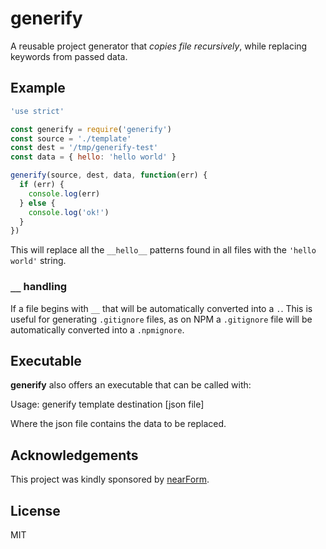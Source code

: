 # generify

A reusable project generator that _copies file recursively_, while
replacing keywords from passed data.

## Example

```js
'use strict'

const generify = require('generify')
const source = './template'
const dest = '/tmp/generify-test'
const data = { hello: 'hello world' }

generify(source, dest, data, function(err) {
  if (err) {
    console.log(err)
  } else {
    console.log('ok!')
  }
})
```

This will replace all the `__hello__` patterns found in all files
with the `'hello world'` string.

### `__` handling

If a file begins with `__` that will be automatically converted into a
`.`. This is useful for generating `.gitignore` files, as on NPM a
`.gitignore` file will be automatically converted into a `.npmignore`.

## Executable

__generify__ also offers an executable that can be called with:

  Usage: generify template destination [json file]

Where the json file contains the data to be replaced.

## Acknowledgements

This project was kindly sponsored by [nearForm](http://nearform.com).

## License

MIT
